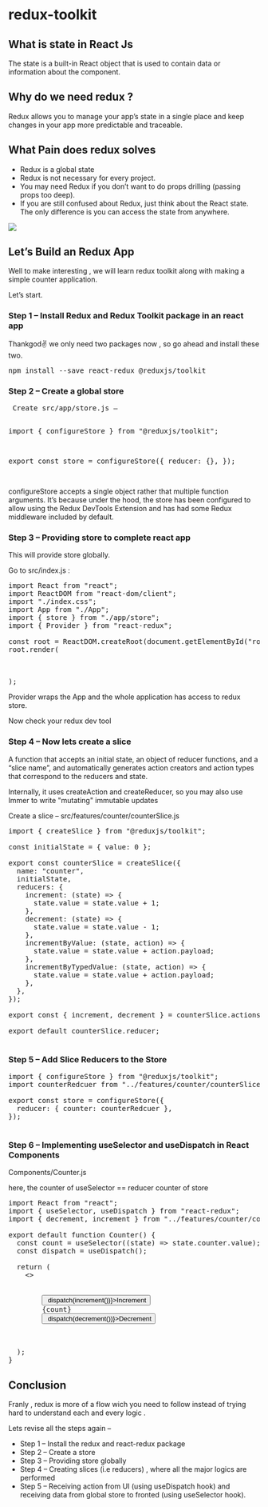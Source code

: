 # redux-toolkit

<h2>What is state in React Js</h2>
The state is a built-in React object that is used to contain data or information about the component.

<h2>Why do we need redux ?</h2>
Redux allows you to manage your app’s state in a single place and keep changes in your app more predictable and traceable.

<h2></h2>
<h2>What Pain does redux solves</h2>
<ul>
  <li>Redux is a global state</li>
  <li>Redux is not necessary for every project.</li>
  <li>You may need Redux if you don’t want to do props drilling (passing props too deep).</li>
  <li>If you are still confused about Redux, just think about the React state. The only difference is you can access the state from anywhere.</li>
</ul>
<img src='https://whataboutcoding.com/wp-content/uploads/2022/12/REDUX-TOOLKIT-DIAGRAM-HIMANSHU-SHEKHAR-1024x641.png'/>


<h2>Let’s Build an Redux App</h2>
Well to make interesting , we will learn redux toolkit along with making a simple counter application.

Let’s start.

<h3>Step 1 – Install Redux and Redux Toolkit package in an react app</h3>
Thankgod✌️ we only need two packages now , so go ahead and install these two.
<pre>
npm install --save react-redux @reduxjs/toolkit
</pre>


<h3>Step 2 – Create a global store</h3>
<pre>
 Create src/app/store.js –

import { configureStore } from "@reduxjs/toolkit";

export const store = configureStore({
  reducer: {},
});

</pre>

configureStore accepts a single object rather that multiple function arguments. It’s because under the hood, the store has been configured to allow using the Redux DevTools Extension and has had some Redux middleware included by default.


<h3>Step 3 – Providing store to complete react app</h3>

This will provide store globally.

Go to src/index.js :

<pre>
import React from "react";
import ReactDOM from "react-dom/client";
import "./index.css";
import App from "./App";
import { store } from "./app/store";
import { Provider } from "react-redux";

const root = ReactDOM.createRoot(document.getElementById("root"));
root.render(
  <Provider store={store}>
    <App />
  </Provider>
);
</pre>
Provider wraps the App and the whole application has access to redux store.

Now check your redux dev tool


<h3>Step 4 – Now lets create a slice</h3>
A function that accepts an initial state, an object of reducer functions, and a “slice name”, and automatically generates action creators and action types that correspond to the reducers and state.

Internally, it uses createAction and createReducer, so you may also use Immer to write "mutating" immutable updates

Create a slice – src/features/counter/counterSlice.js

<pre>
import { createSlice } from "@reduxjs/toolkit";

const initialState = { value: 0 };

export const counterSlice = createSlice({
  name: "counter",
  initialState,
  reducers: {
    increment: (state) => {
      state.value = state.value + 1;
    },
    decrement: (state) => {
      state.value = state.value - 1;
    },
    incrementByValue: (state, action) => {
      state.value = state.value + action.payload;
    },
    incrementByTypedValue: (state, action) => {
      state.value = state.value + action.payload;
    },
  },
});

export const { increment, decrement } = counterSlice.actions;

export default counterSlice.reducer;

</pre>


<h3>Step 5 – Add Slice Reducers to the Store</h3>

<pre>
import { configureStore } from "@reduxjs/toolkit";
import counterRedcuer from "../features/counter/counterSlice";

export const store = configureStore({
  reducer: { counter: counterRedcuer },
});

</pre>

<h3>Step 6 – Implementing useSelector and useDispatch in React Components</h3>
Components/Counter.js

here, the counter of useSelector == reducer counter of store
<pre>
import React from "react";
import { useSelector, useDispatch } from "react-redux";
import { decrement, increment } from "../features/counter/counterSlice";

export default function Counter() {
  const count = useSelector((state) => state.counter.value);
  const dispatch = useDispatch();

  return (
    <>
      <div
        style={{
          display: "flex",
          flexDirection: "column",
          justifyContent: "center",
          width: "40%",
          alignItems: "center",
        }}
      >
        <button onClick={() => dispatch(increment())}>Increment</button>
        <span>{count}</span>
        <button onClick={() => dispatch(decrement())}>Decrement</button>
      </div>
    </>
  );
}
</pre>


<h2>Conclusion</h2>
Franly , redux is more of a flow wich you need to follow instead of trying hard to understand each and every logic .

Lets revise all the steps again –
<ul>
<li>Step 1 – Install the redux and react-redux package</li>
<li>Step 2 – Create a store</li>
<li>Step 3 – Providing store globally</li>
<li>Step 4 – Creating slices (i.e reducers) , where all the major logics are performed</li>
<li>Step 5 – Receiving action from UI (using useDispatch hook) and receiving data from global store to fronted (using useSelector hook).</li>
 </ul>




















